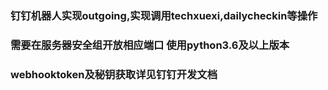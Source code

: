 ### 钉钉机器人实现outgoing,实现调用techxuexi,dailycheckin等操作
### 需要在服务器安全组开放相应端口 使用python3.6及以上版本
### webhooktoken及秘钥获取详见钉钉开发文档
